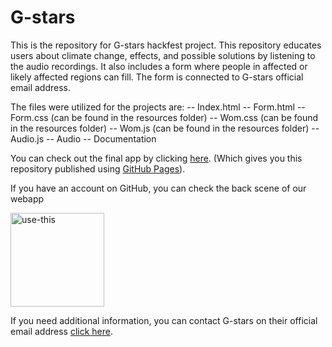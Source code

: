 # G-stars

This is the repository for G-stars hackfest project. This repository educates users about climate change, effects, and possible solutions by listening to the audio recordings. It also includes a form where people in affected or likely affected regions can fill. The form is connected to G-stars official email address.

The files were utilized for the projects are:
-- Index.html
-- Form.html
-- Form.css (can be found in the resources folder)
-- Wom.css (can be found in the resources folder)
-- Wom.js (can be found in the resources folder)
-- Audio.js 
-- Audio
-- Documentation 

You can check out the final app by clicking [here](https://judith-tolade.github.io/G-stars-Hackathon/). (Which gives you this repository published using [GitHub Pages](https://github.com/judith-tolade/G-stars-Hackathon.git)).

If you have an account on GitHub, you can check the back scene of our webapp 

[<img width="150" alt="use-this" src="https://user-images.githubusercontent.com/32398058/180222451-79803087-fa71-4afa-8eb7-5944aa263712.png">](https://github.com/judith-tolade/G-stars-Hackathon.git)


If you need additional information, you can contact G-stars on their official email address [click here](gstarsclimatechange@gmail.com).


